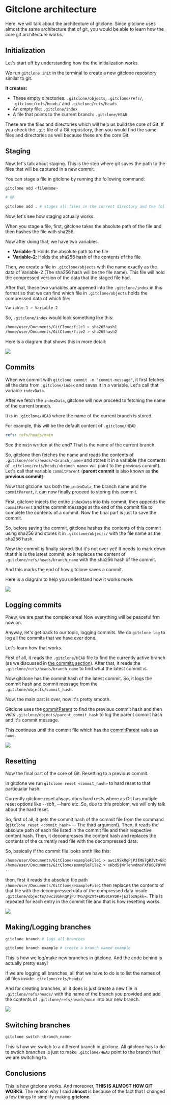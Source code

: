 # Gitclone architecture

Here, we will talk about the architecture of gitclone. Since gitclone uses almost the same architecture that of git, you would be able to learn how the core git architecture works.

## Initialization

Let's start off by understanding how the the initialization works.

We run `gitclone init` in the terminal to create a new gitclone repository similar to git.

**It creates:**

- These empty directories: `.gitclone/objects`, `.gitclone/refs/`, `.gitclone/refs/heads/` and `.gitclone/refs/heads`.
- An empty file: `.gitclone/index`
- A file that points to the current branch: `.gitclone/HEAD`

These are the files and directories which will help us build the core of Git.
If you check the `.git` file of a Git repository, then you would find the same files and directories as well because these are the core Git.

## Staging

Now, let's talk about staging.
This is the step where git saves the path to the files that will be captured in a new commit.

You can stage a file in gitclone by running the following command:

```bash
gitclone add <fileName>

# OR

gitclone add . # stages all files in the current directory and the following subdirectories.
```

Now, let's see how staging actually works.

When you stage a file, first, gitclone takes the absolute path of the file and then hashes the file
with sha256.

Now after doing that, we have two variables.

- **Variable-1**: Holds the absolute path to the file
- **Variable-2**: Holds the sha256 hash of the contents of the file

Then, we create a file in `.gitclone/objects` with the name exactly as the data of Variable-2 (The sha256 hash will be the file name). This file will hold the compressed version of the data that the staged file had.

After that, these two variables are appened into the `.gitclone/index` in this format so that we can find which file in `.gitclone/objects` holds the compressed data of which file:

```css
Variable-1 > Variable-2
```

So, `.gitclone/index` would look something like this:

```css
/home/user/Documents/GitClone/file1 > sha265hash1
/home/user/Documents/GitClone/file2 > sha265hash2
```

Here is a diagram that shows this in more detail:

![](assets/staging_diagram.png)

## Commits

When we commit with `gitclone commit -m "commit-message"`, it first fetches all the data from `.gitclone/index` and saves it in a variable. Let's call that variable `indexData`.

After we fetch the `indexData`, gitclone will now proceed to fetching the name of the current branch.

It is in `.gitclone/HEAD` where the name of the current branch is stored.

For example, this will be the default content of `.gitclone/HEAD`

```yaml
refs: refs/heads/main
```

See the `main` written at the end? That is the name of the current branch.

So, gitclone then fetches the name and reads the contents of `.gitclone/refs/heads/<branch_name>` and stores it in a variable (the contents of `.gitclone/refs/heads/<branch_name>` will point to the previous commit). Let's call that variable `commitParent` (**parent commit** is also known as **the previous commit**).

Now that gitclone has both the `indexData`, the branch name and the `commitParent`, it can now finally proceed to storing this commit.

First, gitclone injects the entire `indexData` into this commit, then appends the `commitParent` and the commit message at the end of the commit file to complete the contents of a commit. Now the final part is just to save the commit.

So, before saving the commit, gitclone hashes the contents of this commit using sha256 and stores it in `.gitclone/objects/` with the file name as the sha256 hash.

Now the commit is finally stored. But it's not over yet! It needs to mark down that this is the latest commit, so it replaces the content of `.gitclone/refs/heads/branch_name` with the sha256 hash of the commit.

And this marks the end of how gitclone saves a commit.

Here is a diagram to help you understand how it works more:

![](assets/commit_diagram.png)

## Logging commits

Phew, we are past the complex area! Now everything will be peaceful frm now on.

Anyway, let's get back to our topic, logging commits. We do `gitclone log` to log all the commits that we have ever done.

Let's learn how that works.

First of all, it reads the `.gitclone/HEAD` file to find the currently active branch (as we discussed in [the commits section](#commits)). After that, it reads the `.gitclone/refs/heads/branch_name` to find what the latest commit is.

Now gitclone has the commit hash of the latest commit. So, it logs the commit hash and commit message from the `.gitclone/objects/commit_hash`.

Now, the main part is over, now it's pretty smooth.

Gitclone uses the [commitParent](#commit) to find the previous commit hash and then vists `.gitclone/objects/parent_commit_hash` to log the parent commit hash and it's commit message.

This continues until the commit file which has the [commitParent](#commit) value as `none`.

![](assets/commit_log_diagram.png)

## Resetting

Now the final part of the core of Git. Resetting to a previous commit.

In gitclone we run `gitclone reset <commit_hash>` to hard reset to that particualar hash.

Currently gitclone reset always does hard rests where as Git has mutiple reset options like --soft, --hard etc. So, due to this problem, we will only talk about the hard reset.

So, first of all, it gets the commit hash of the commit file from the command (`gitclone reset <commit_hash>` -- The third argument). Then, it reads the absolute path of each file listed in the commit file and their respective content hash. Then, it decompresses the content hash and replaces the contents of the currently read file with the decompressed data.

So, basically if the commit file looks smth like this:

```txt
/home/user/Documents/GitClone/exampleFile1 > awci9SkRqPjPJTMG7gRZVt+ER50CHYDK+jE2l6x9pkk=
/home/user/Documents/GitClone/exampleFile2 > xKbd5jWrTehvdmoPXfO6QF9YWOAud4Bz2adEBGiqJfc=
...
```

then, first it reads the absolute file path `/home/user/Documents/GitClone/exampleFile1` then replaces the contents of that file with the decompressed data of the compressed data inside `.gitclone/objects/awci9SkRqPjPJTMG7gRZVt+ER50CHYDK+jE2l6x9pkk=`. This is repeated for each entry in the commit file and that is how resetting works.

![](assets/reset_diagram.png)

## Making/Logging branches

```bash
gitclone branch # logs all branches

gitclone branch example # create a branch named example
```

This is how we log/make new branches in gitclone. And the code behind is actually pretty easy!

If we are logging all branches, all that we have to do is to list the names of all files inside `.gitclone/refs/heads/`

And for creating branches, all it does is just create a new file in `.gitclone/refs/heads/` with the name of the branch you provided and add the contents of `.gitclone/refs/heads/main` into our new branch.

![](assets/log-make_branches.png)

## Switching branches

```bash
gitclone switch <branch_name>
```

This is how we switch to a different branch in gitclone. All gitclone has to do to swtich branches is just to make `.gitclone/HEAD` point to the branch that we are switching to.

## Conclusions

This is how gitclone works. And moreover, **THIS IS ALMOST HOW GIT WORKS**. The reason why I said **almost** is because of the fact that I changed a few things to simplify making **gitclone**.
